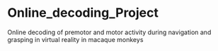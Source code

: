 # Online_decoding_Project
Online decoding of premotor and motor activity during navigation and grasping in virtual reality in macaque monkeys
